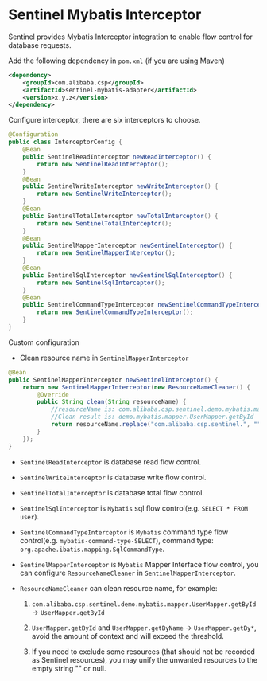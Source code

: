 # Sentinel Mybatis Interceptor

Sentinel provides Mybatis Interceptor integration to enable flow control for database requests.

Add the following dependency in `pom.xml` (if you are using Maven)
```xml
<dependency>
    <groupId>com.alibaba.csp</groupId>
    <artifactId>sentinel-mybatis-adapter</artifactId>
    <version>x.y.z</version>
</dependency>
```

Configure interceptor, there are six interceptors to choose.

```java
@Configuration
public class InterceptorConfig {
    @Bean
    public SentinelReadInterceptor newReadInterceptor() {
        return new SentinelReadInterceptor();
    }
    @Bean
    public SentinelWriteInterceptor newWriteInterceptor() {
        return new SentinelWriteInterceptor();
    }
    @Bean
    public SentinelTotalInterceptor newTotalInterceptor() {
        return new SentinelTotalInterceptor();
    }
    @Bean
    public SentinelMapperInterceptor newSentinelInterceptor() {
        return new SentinelMapperInterceptor();
    }
    @Bean
    public SentinelSqlInterceptor newSentinelSqlInterceptor() {
        return new SentinelSqlInterceptor();
    }
    @Bean
    public SentinelCommandTypeInterceptor newSentinelCommandTypeInterceptor() {
        return new SentinelCommandTypeInterceptor();
    }
}
```

Custom configuration

- Clean resource name in `SentinelMapperInterceptor`

```java
@Bean
public SentinelMapperInterceptor newSentinelInterceptor() {
    return new SentinelMapperInterceptor(new ResourceNameCleaner() {
        @Override
        public String clean(String resourceName) {
            //resourceName is: com.alibaba.csp.sentinel.demo.mybatis.mapper.UserMapper.getById
            //Clean result is: demo.mybatis.mapper.UserMapper.getById
            return resourceName.replace("com.alibaba.csp.sentinel.", "");
        }
    });
}
```

- `SentinelReadInterceptor` is database read flow control.

- `SentinelWriteInterceptor` is database write flow control.

- `SentinelTotalInterceptor` is database total flow control.

- `SentinelSqlInterceptor` is `Mybatis` sql flow control(e.g. `SELECT * FROM user`).

- `SentinelCommandTypeInterceptor` is `Mybatis` command type flow control(e.g. `mybatis-command-type-SELECT`), command type: `org.apache.ibatis.mapping.SqlCommandType`.

- `SentinelMapperInterceptor` is `Mybatis` Mapper Interface flow control, you can configure `ResourceNameCleaner` in `SentinelMapperInterceptor`.

- `ResourceNameCleaner` can clean resource name, for example:

    1. `com.alibaba.csp.sentinel.demo.mybatis.mapper.UserMapper.getById` -> `UserMapper.getById`

    2. `UserMapper.getById` and `UserMapper.getByName` -> `UserMapper.getBy*`, avoid the amount of context and  will exceed the threshold.

    3. If you need to exclude some resources (that should not be recorded as Sentinel resources),  you may unify the unwanted resources to the empty string "" or null.


